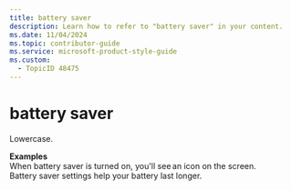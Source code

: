 ```yaml
---
title: battery saver
description: Learn how to refer to "battery saver" in your content.
ms.date: 11/04/2024
ms.topic: contributor-guide
ms.service: microsoft-product-style-guide
ms.custom:
  - TopicID 48475
---
```



# battery saver

Lowercase.

**Examples**  
When battery saver is turned on, you'll see an icon on the screen.  
Battery saver settings help your battery last longer.
